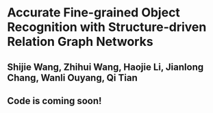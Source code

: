 # Accurate Fine-grained Object Recognition with Structure-driven Relation Graph Networks

## Shijie Wang, Zhihui Wang, Haojie Li, Jianlong Chang, Wanli Ouyang, Qi Tian

## Code is coming soon!
